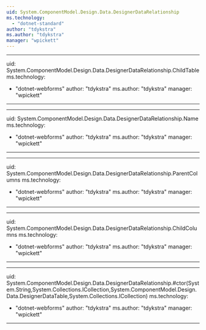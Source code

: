 ```yaml
---
uid: System.ComponentModel.Design.Data.DesignerDataRelationship
ms.technology: 
  - "dotnet-standard"
author: "tdykstra"
ms.author: "tdykstra"
manager: "wpickett"
---
```


---
uid: System.ComponentModel.Design.Data.DesignerDataRelationship.ChildTable
ms.technology: 
  - "dotnet-webforms"
author: "tdykstra"
ms.author: "tdykstra"
manager: "wpickett"
---

---
uid: System.ComponentModel.Design.Data.DesignerDataRelationship.Name
ms.technology: 
  - "dotnet-webforms"
author: "tdykstra"
ms.author: "tdykstra"
manager: "wpickett"
---

---
uid: System.ComponentModel.Design.Data.DesignerDataRelationship.ParentColumns
ms.technology: 
  - "dotnet-webforms"
author: "tdykstra"
ms.author: "tdykstra"
manager: "wpickett"
---

---
uid: System.ComponentModel.Design.Data.DesignerDataRelationship.ChildColumns
ms.technology: 
  - "dotnet-webforms"
author: "tdykstra"
ms.author: "tdykstra"
manager: "wpickett"
---

---
uid: System.ComponentModel.Design.Data.DesignerDataRelationship.#ctor(System.String,System.Collections.ICollection,System.ComponentModel.Design.Data.DesignerDataTable,System.Collections.ICollection)
ms.technology: 
  - "dotnet-webforms"
author: "tdykstra"
ms.author: "tdykstra"
manager: "wpickett"
---
